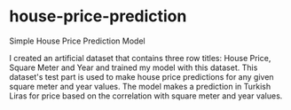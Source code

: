 # house-price-prediction
Simple House Price Prediction Model

I created an artificial dataset that contains three row titles: House Price, Square Meter and Year and trained my model with this dataset. This dataset's test part is used to make house price predictions for any given square meter and year values. The model makes a prediction in Turkish Liras for price based on the correlation with square meter and year values.
